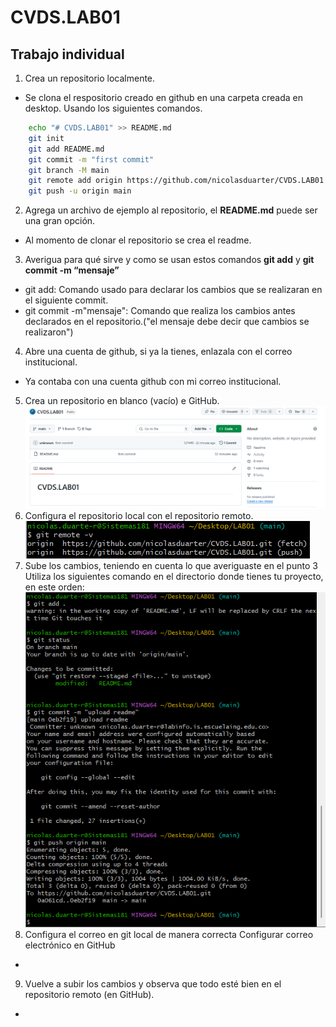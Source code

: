 # CVDS.LAB01
## Trabajo individual
1.	Crea un repositorio localmente.
-   Se clona el respositorio creado en github en una carpeta creada en desktop.
    Usando los siguientes comandos.
```bash
    echo "# CVDS.LAB01" >> README.md
    git init
    git add README.md
    git commit -m "first commit"
    git branch -M main
    git remote add origin https://github.com/nicolasduarter/CVDS.LAB01.git
    git push -u origin main
```
2.	Agrega un archivo de ejemplo al repositorio, el **README.md** puede ser una gran opción.
-   Al momento de clonar el repositorio se crea el readme.
3.	Averigua para qué sirve y como se usan estos comandos **git add** y **git commit -m “mensaje”**
-   git add: Comando usado para declarar los cambios que se realizaran en el siguiente  commit.
-   git commit -m"mensaje": Comando que realiza los cambios antes declarados en el repositorio.("el 
    mensaje debe decir que cambios se realizaron")
4. Abre una cuenta de github, si ya la tienes, enlazala con el correo institucional.
-   Ya contaba con una cuenta github con mi correo institucional.
5.  Crea un repositorio en blanco (vacío) e GitHub.
![alt text](images/git-vacio.png)
6. Configura el repositorio local con el repositorio remoto.
![alt text](images/login.png)
7.  Sube los cambios, teniendo en cuenta lo que averiguaste en el punto 3 Utiliza los siguientes comando en el directorio donde tienes tu proyecto, en este orden:
![alt text](images/comandos.png)
8. Configura el correo en git local de manera correcta Configurar correo electrónico en GitHub
- 
9. Vuelve a subir los cambios y observa que todo esté bien en el repositorio remoto (en GitHub).
- 

